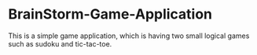 # BrainStorm-Game-Application
This is a simple game application, which is having two small logical games such as sudoku and tic-tac-toe. 
